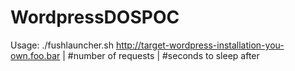 # WordpressDOSPOC
Usage:
./fushlauncher.sh http://target-wordpress-installation-you-own.foo.bar | #number of requests | #seconds to sleep after 
